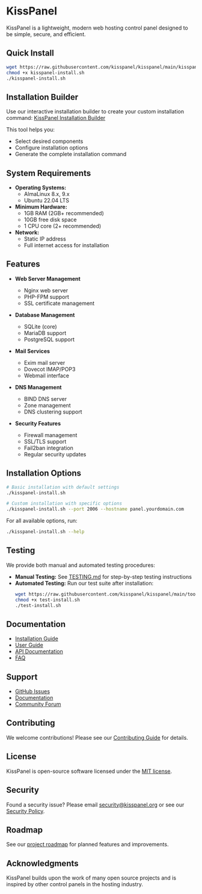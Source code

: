 # KissPanel

KissPanel is a lightweight, modern web hosting control panel designed to be simple, secure, and efficient.

## Quick Install

```bash
wget https://raw.githubusercontent.com/kisspanel/kisspanel/main/kisspanel-install.sh
chmod +x kisspanel-install.sh
./kisspanel-install.sh
```

## Installation Builder

Use our interactive installation builder to create your custom installation command:
[KissPanel Installation Builder](https://kisspanel.github.io/kisspanel/)

This tool helps you:
- Select desired components
- Configure installation options
- Generate the complete installation command

## System Requirements

- **Operating Systems:**
  - AlmaLinux 8.x, 9.x
  - Ubuntu 22.04 LTS
- **Minimum Hardware:**
  - 1GB RAM (2GB+ recommended)
  - 10GB free disk space
  - 1 CPU core (2+ recommended)
- **Network:**
  - Static IP address
  - Full internet access for installation

## Features

- **Web Server Management**
  - Nginx web server
  - PHP-FPM support
  - SSL certificate management

- **Database Management**
  - SQLite (core)
  - MariaDB support
  - PostgreSQL support

- **Mail Services**
  - Exim mail server
  - Dovecot IMAP/POP3
  - Webmail interface

- **DNS Management**
  - BIND DNS server
  - Zone management
  - DNS clustering support

- **Security Features**
  - Firewall management
  - SSL/TLS support
  - Fail2ban integration
  - Regular security updates

## Installation Options

```bash
# Basic installation with default settings
./kisspanel-install.sh

# Custom installation with specific options
./kisspanel-install.sh --port 2006 --hostname panel.yourdomain.com
```

For all available options, run:
```bash
./kisspanel-install.sh --help
```

## Testing

We provide both manual and automated testing procedures:

- **Manual Testing:** See [TESTING.md](TESTING.md) for step-by-step testing instructions
- **Automated Testing:** Run our test suite after installation:
  ```bash
  wget https://raw.githubusercontent.com/kisspanel/kisspanel/main/tools/test-install.sh
  chmod +x test-install.sh
  ./test-install.sh
  ```

## Documentation

- [Installation Guide](docs/installation.md)
- [User Guide](docs/user-guide.md)
- [API Documentation](docs/api.md)
- [FAQ](docs/faq.md)

## Support

- [GitHub Issues](https://github.com/kisspanel/kisspanel/issues)
- [Documentation](https://docs.kisspanel.org)
- [Community Forum](https://forum.kisspanel.org)

## Contributing

We welcome contributions! Please see our [Contributing Guide](CONTRIBUTING.md) for details.

## License

KissPanel is open-source software licensed under the [MIT license](LICENSE).

## Security

Found a security issue? Please email security@kisspanel.org or see our [Security Policy](SECURITY.md).

## Roadmap

See our [project roadmap](ROADMAP.md) for planned features and improvements.

## Acknowledgments

KissPanel builds upon the work of many open source projects and is inspired by other control panels in the hosting industry.